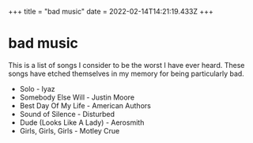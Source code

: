 +++
title = "bad music"
date = 2022-02-14T14:21:19.433Z
+++

# bad music

This is a list of songs I consider to be the worst I have ever heard. These songs have etched themselves in my memory for being particularly bad.

* Solo - Iyaz
* Somebody Else Will - Justin Moore
* Best Day Of My Life - American Authors
* Sound of Silence - Disturbed
* Dude (Looks Like A Lady) - Aerosmith
* Girls, Girls, Girls - Motley Crue
